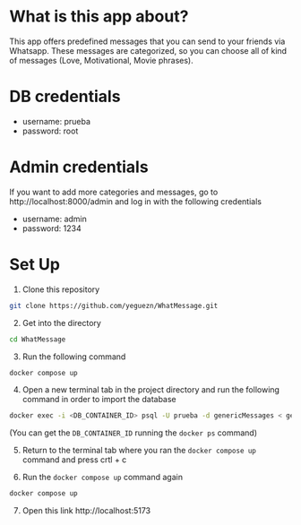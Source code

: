 # What is this app about?
This app offers predefined messages that you can send to your friends via Whatsapp. These messages are categorized, so you can choose all of kind of messages (Love, Motivational, Movie phrases).

# DB credentials
- username: prueba
- password: root

# Admin credentials
If you want to add more categories and messages, go to http://localhost:8000/admin and log in with the following credentials
- username: admin
- password: 1234

# Set Up
1. Clone this repository
```bash
git clone https://github.com/yeguezn/WhatMessage.git
```
2. Get into the directory
```bash
cd WhatMessage
```
3. Run the following command
```bash
docker compose up
```

4. Open a new terminal tab in the project directory and run the following command in order to import the database
```bash
docker exec -i <DB_CONTAINER_ID> psql -U prueba -d genericMessages < genericMessages.sql
```
(You can get the `DB_CONTAINER_ID` running the `docker ps` command)

5. Return to the terminal tab where you ran the `docker compose up` command and press crtl + c

6. Run the `docker compose up` command again
```bash
docker compose up
```
7. Open this link http://localhost:5173

